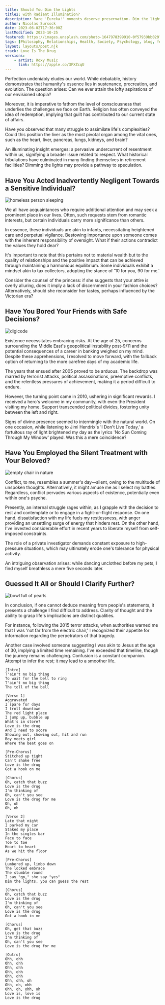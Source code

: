 ```yaml
---
title: Should You Dim the Lights 
title2: with Radiant Illumination?
description: Rare 'Eureka!' moments deserve preservation. Dim the lights to conceal imperfections and cherish their memory forever.
author: Nicolas Sursock
date: 2023-06-02T17:36:00Z
lastModified: 2023-10-25
featured: https://images.unsplash.com/photo-1647978399910-0f57939bb029?ixlib=rb-4.0.3&ixid=M3wxMjA3fDB8MHxwaG90by1wYWdlfHx8fGVufDB8fHx8fA%3D%3D&auto=format&fit=crop
tags: [Philosophy, Relationships, Health, Society, Psychology, blog, featured]
layout: layouts/post.njk
track: Love Is The Drug
versions:
    - artist: Roxy Music
      link: https://apple.co/3FXZcqU
---
```


Perfection undeniably eludes our world. While debatable, history demonstrates that humanity's essence lies in sustenance, procreation, and evolution. The question arises: Can we ever attain the lofty aspirations of our envisioned utopia?

Moreover, it is imperative to fathom the level of consciousness that underlies the challenges we face on Earth. Religion has often conveyed the idea of redemption, implying that guilt has contributed to our current state of affairs.

Have you observed that many struggle to assimilate life's complexities? Could this position the liver as the most pivotal organ among the vital ones, such as the heart, liver, pancreas, lungs, kidneys, and brain?

An illuminating insight emerges: a pervasive undercurrent of resentment within us, signifying a broader issue related to respect. What historical tribulations have culminated in many finding themselves in retirement facilities? Dimming the lights may provide a pathway to speculation.

## Have You Acted Inadvertently Negligent Towards a Sensitive Individual?

<aside class="md:-mr-56 md:float-right w-full md:w-2/3 md:px-8">
  <img x-intersect.once.ratio-0="$el.src = $el.dataset.src" class="rounded-lg" alt="homeless person sleeping" data-src="https://images.unsplash.com/photo-1640536099247-9ff490b0c297?ixlib=rb-4.0.3&ixid=M3wxMjA3fDB8MHxwaG90by1wYWdlfHx8fGVufDB8fHx8fA%3D%3D&auto=format&fit=crop&q=80&w=800&h=600">
</aside>

We all have acquaintances who require additional attention and may seek a prominent place in our lives. Often, such requests stem from romantic interests, but certain individuals carry more significance than others.

In essence, these individuals are akin to infants, necessitating heightened care and perpetual vigilance. Bestowing importance upon someone comes with the inherent responsibility of oversight. What if their actions contradict the values they hold dear?

It's important to note that this pertains not to material wealth but to the quality of relationships and the positive impact that can be achieved through maintaining a harmonious equilibrium. Some individuals exhibit a mindset akin to tax collectors, adopting the stance of '10 for you, 90 for me.'

Consider the counsel of the princess: if she suggests that your attire is overly alluring, does it imply a lack of discernment in your fashion choices? Alternatively, should she reconsider her tastes, perhaps influenced by the Victorian era?

## Have You Bored Your Friends with Safe Decisions?

<aside class="md:-ml-56 md:float-left w-full md:w-2/3 md:px-8">
  <img x-intersect.once.ratio-0="$el.src = $el.dataset.src" class="rounded-lg" alt="digicode" data-src="https://images.unsplash.com/photo-1634224143538-ce0221abf732?ixlib=rb-4.0.3&ixid=M3wxMjA3fDB8MHxwaG90by1wYWdlfHx8fGVufDB8fHx8fA%3D%3D&auto=format&fit=crop&q=80&w=800&h=600">
</aside>

Existence necessitates embracing risks. At the age of 25, concerns surrounding the Middle East's geopolitical instability post-9/11 and the potential consequences of a career in banking weighed on my mind. Despite these apprehensions, I resolved to move forward, with the fallback option of returning to the more carefree days of my academic life.

The years that ensued after 2005 proved to be arduous. The backdrop was marred by terrorist attacks, political assassinations, preemptive conflicts, and the relentless pressures of achievement, making it a period difficult to endure.

However, the turning point came in 2010, ushering in significant rewards. I received a hero's welcome in my community, with even the President visiting my home. Support transcended political divides, fostering unity between the left and right.

Signs of divine presence seemed to intermingle with the natural world. On one occasion, while listening to Jimi Hendrix's 'I Don't Live Today,' a fortuitous ray of light brightened my day as the lyrics 'No Sun Coming Through My Window' played. Was this a mere coincidence?

## Have You Employed the Silent Treatment with Your Beloved?

<aside class="md:-mr-56 md:float-right w-full md:w-2/3 md:px-8">
  <img x-intersect.once.ratio-0="$el.src = $el.dataset.src" class="rounded-lg" alt="empty chair in nature" data-src="https://images.unsplash.com/photo-1558510947-120fa64c6e8f?ixlib=rb-4.0.3&ixid=M3wxMjA3fDB8MHxwaG90by1wYWdlfHx8fGVufDB8fHx8fA%3D%3D&auto=format&fit=crop&q=80&w=800&h=600">
</aside>

Conflict, to me, resembles a summer's day—silent, owing to the multitude of unspoken thoughts. Alternatively, it might amuse me as I select my battles. Regardless, conflict pervades various aspects of existence, potentially even within one's psyche.

Presently, an internal struggle rages within, as I grapple with the decision to rest and contemplate or to engage in a fight-or-flight response. On one hand, dissatisfaction with my life fuels my restlessness, with anger providing an unsettling surge of energy that hinders rest. On the other hand, I've invested considerable effort in recent years to liberate myself from self-imposed constraints.

The role of a private investigator demands constant exposure to high-pressure situations, which may ultimately erode one's tolerance for physical activity.

An intriguing observation arises: while dancing unclothed before my pets, I find myself breathless a mere five seconds later.

## Guessed It All or Should I Clarify Further?

<aside class="md:-ml-56 md:float-left w-full md:w-2/3 md:px-8">
  <img x-intersect.once.ratio-0="$el.src = $el.dataset.src" class="rounded-lg" alt="bowl full of pearls" data-src="https://images.unsplash.com/photo-1458336458944-27b9f90c7f38?ixlib=rb-4.0.3&ixid=M3wxMjA3fDB8MHxwaG90by1wYWdlfHx8fGVufDB8fHx8fA%3D%3D&auto=format&fit=crop&q=80&w=800&h=600">
</aside>

In conclusion, if one cannot deduce meaning from people's statements, it presents a challenge I find difficult to address. Clarity of thought and the ability to grasp life's implications are distinct qualities.

For instance, following the 2015 terror attacks, when authorities warned me that I was 'not far from the electric chair,' I recognized their appetite for information regarding the perpetrators of that tragedy.

Another case involved someone suggesting I was akin to Jesus at the age of 30, implying a limited time remaining. I've exceeded that timeline, though the journey remains challenging. Confusion is a constant companion. Attempt to infer the rest; it may lead to a smoother life.

```
[Intro]
T'ain't no big thing
To wait for the bell to ring
T'ain't no big thing
The toll of the bell

[Verse 1]
Aggravated
I spare for days
I troll downtown
The red light place
I jump up, bubble up
What's in store?
Love is the drug
And I need to score
Showing out, showing out, hit and run
Boy meets girl
Where the beat goes on

[Pre-Chorus]
Stitched up tight
Can't shake free
Love is the drug
Got a hook on me

[Chorus]
Oh, catch that buzz
Love is the drug
I'm thinking of
Oh, can't you see
Love is the drug for me
Oh, oh
Oh, oh

[Verse 2]
Late that night
I parked my car
Staked my place
In the singles bar
Face to face
Toe to toe
Heart to heart
As we hit the floor

[Pre-Chorus]
Lumbered up, limbo down
The locked embrace
The stumble round
I say "go," she say "yes"
Dim the lights, you can guess the rest

[Chorus]
Oh, catch that buzz
Love is the drug
I'm thinking of
Oh, can't you see
Love is the drug
Got a hook in me

[Chorus]
Oh, get that buzz
Love is the drug
I'm thinking of
Oh, can't you see
Love is the drug for me

[Outro]
Ohh, ohh
Ohh, ohh
Ohh, ohh
Ohh, ohh
Ohh, ohh
Ohh, ohh, oh
Ohh, oh, ohh
Ohh, oh, ohh, oh
Love is, love is
Love is the drug
```
